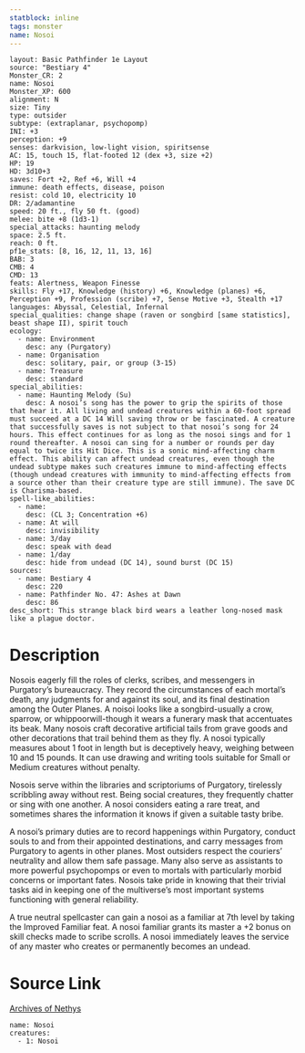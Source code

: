 ```yaml
---
statblock: inline
tags: monster
name: Nosoi
---
```

```statblock
layout: Basic Pathfinder 1e Layout
source: "Bestiary 4"
Monster_CR: 2
name: Nosoi
Monster_XP: 600
alignment: N
size: Tiny
type: outsider
subtype: (extraplanar, psychopomp)
INI: +3
perception: +9
senses: darkvision, low-light vision, spiritsense
AC: 15, touch 15, flat-footed 12 (dex +3, size +2)
HP: 19
HD: 3d10+3
saves: Fort +2, Ref +6, Will +4
immune: death effects, disease, poison
resist: cold 10, electricity 10
DR: 2/adamantine
speed: 20 ft., fly 50 ft. (good)
melee: bite +8 (1d3-1)
special_attacks: haunting melody
space: 2.5 ft.
reach: 0 ft.
pf1e_stats: [8, 16, 12, 11, 13, 16]
BAB: 3
CMB: 4
CMD: 13
feats: Alertness, Weapon Finesse
skills: Fly +17, Knowledge (history) +6, Knowledge (planes) +6, Perception +9, Profession (scribe) +7, Sense Motive +3, Stealth +17
languages: Abyssal, Celestial, Infernal
special_qualities: change shape (raven or songbird [same statistics], beast shape II), spirit touch
ecology:
  - name: Environment
    desc: any (Purgatory)
  - name: Organisation
    desc: solitary, pair, or group (3-15)
  - name: Treasure
    desc: standard
special_abilities:
  - name: Haunting Melody (Su)
    desc: A nosoi’s song has the power to grip the spirits of those that hear it. All living and undead creatures within a 60-foot spread must succeed at a DC 14 Will saving throw or be fascinated. A creature that successfully saves is not subject to that nosoi’s song for 24 hours. This effect continues for as long as the nosoi sings and for 1 round thereafter. A nosoi can sing for a number or rounds per day equal to twice its Hit Dice. This is a sonic mind-affecting charm effect. This ability can affect undead creatures, even though the undead subtype makes such creatures immune to mind-affecting effects (though undead creatures with immunity to mind-affecting effects from a source other than their creature type are still immune). The save DC is Charisma-based.
spell-like_abilities:
  - name:
    desc: (CL 3; Concentration +6)
  - name: At will
    desc: invisibility
  - name: 3/day
    desc: speak with dead
  - name: 1/day
    desc: hide from undead (DC 14), sound burst (DC 15)
sources:
  - name: Bestiary 4
    desc: 220
  - name: Pathfinder No. 47: Ashes at Dawn
    desc: 86
desc_short: This strange black bird wears a leather long-nosed mask like a plague doctor.
```
# Description
Nosois eagerly fill the roles of clerks, scribes, and messengers in Purgatory’s bureaucracy. They record the circumstances of each mortal’s death, any judgments for and against its soul, and its final destination among the Outer Planes. A noisoi looks like a songbird-usually a crow, sparrow, or whippoorwill-though it wears a funerary mask that accentuates its beak. Many nosois craft decorative artificial tails from grave goods and other decorations that trail behind them as they fly. A nosoi typically measures about 1 foot in length but is deceptively heavy, weighing between 10 and 15 pounds. It can use drawing and writing tools suitable for Small or Medium creatures without penalty.

Nosois serve within the libraries and scriptoriums of Purgatory, tirelessly scribbling away without rest. Being social creatures, they frequently chatter or sing with one another. A nosoi considers eating a rare treat, and sometimes shares the information it knows if given a suitable tasty bribe.

A nosoi’s primary duties are to record happenings within Purgatory, conduct souls to and from their appointed destinations, and carry messages from Purgatory to agents in other planes. Most outsiders respect the couriers’ neutrality and allow them safe passage. Many also serve as assistants to more powerful psychopomps or even to mortals with particularly morbid concerns or important fates. Nosois take pride in knowing that their trivial tasks aid in keeping one of the multiverse’s most important systems functioning with general reliability.

A true neutral spellcaster can gain a nosoi as a familiar at 7th level by taking the Improved Familiar feat. A nosoi familiar grants its master a +2 bonus on skill checks made to scribe scrolls. A nosoi immediately leaves the service of any master who creates or permanently becomes an undead.
# Source Link
[Archives of Nethys](https://aonprd.com/MonsterDisplay.aspx?ItemName=Nosoi)
```encounter-table
name: Nosoi
creatures:
  - 1: Nosoi
```
